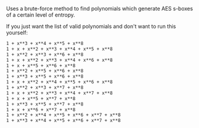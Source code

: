 Uses a brute-force method to find polynomials which generate AES s-boxes of a certain level of entropy.

If you just want the list of valid polynomials and don't want to run this yourself:
```1 + x + x**3 + x**4 + x**8
1 + x**3 + x**4 + x**5 + x**8
1 + x + x**2 + x**3 + x**4 + x**5 + x**8
1 + x**2 + x**3 + x**6 + x**8
1 + x + x**2 + x**3 + x**4 + x**6 + x**8
1 + x + x**5 + x**6 + x**8
1 + x**2 + x**5 + x**6 + x**8
1 + x**3 + x**5 + x**6 + x**8
1 + x + x**2 + x**4 + x**5 + x**6 + x**8
1 + x**2 + x**3 + x**7 + x**8
1 + x + x**2 + x**3 + x**4 + x**7 + x**8
1 + x + x**5 + x**7 + x**8
1 + x**3 + x**5 + x**7 + x**8
1 + x + x**6 + x**7 + x**8
1 + x**2 + x**4 + x**5 + x**6 + x**7 + x**8
1 + x**3 + x**4 + x**5 + x**6 + x**7 + x**8
